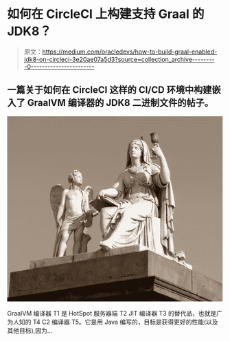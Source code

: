 # 如何在 CircleCI 上构建支持 Graal 的 JDK8？

> 原文：<https://medium.com/oracledevs/how-to-build-graal-enabled-jdk8-on-circleci-3e20ae07a5d3?source=collection_archive---------0----------------------->

## 一篇关于如何在 CircleCI 这样的 CI/CD 环境中构建嵌入了 GraalVM 编译器的 JDK8 二进制文件的帖子。

![](img/143abb68a5a0af562210cb10269e4706.png)

GraalVM 编译器 T1 是 HotSpot 服务器端 T2 JIT 编译器 T3 的替代品，也就是广为人知的 T4 C2 编译器 T5。它是用 Java 编写的，目标是获得更好的性能(以及其他目标),因为…